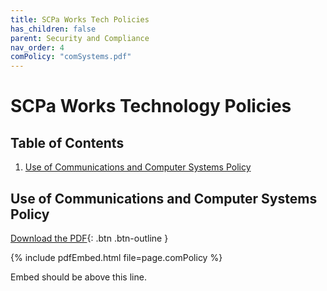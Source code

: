 ```yaml
---
title: SCPa Works Tech Policies
has_children: false
parent: Security and Compliance
nav_order: 4
comPolicy: "comSystems.pdf"
---
```


# SCPa Works Technology Policies

## Table of Contents
1. <a href="#use-of-communications-and-computer-systems-policy">Use of Communications and Computer Systems Policy</a>

## Use of Communications and Computer Systems Policy

[Download the PDF](/assets/policy/comSystems.pdf){: .btn .btn-outline }

{% include pdfEmbed.html file=page.comPolicy %}

Embed should be above this line.
